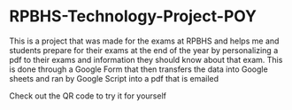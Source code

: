 # RPBHS-Technology-Project-POY
This is a project that was made for the exams at RPBHS and helps me and students prepare for their exams at the end of the year by personalizing a pdf to their exams and information they should know about that exam. This is done through a Google Form that then transfers the data into Google sheets and ran by Google Script into a pdf that is emailed

Check out the QR code to try it for yourself
